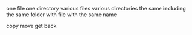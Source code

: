 one file
one directory
various files
various directories
the same
including the same
folder with file with the same name

copy
move
get back
